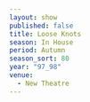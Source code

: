 ```yaml
---
layout: show
published: false
title: Loose Knots
season: In House
period: Autumn
season_sort: 80
year: "97_98"
venue:
  - New Theatre
---
```


